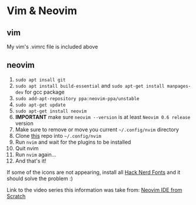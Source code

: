 # Vim & Neovim
## vim
My vim's .vimrc file is included above
## neovim
1. `sudo apt insall git`
2. `sudo apt install build-essential` and `sudo apt-get install manpages-dev` for gcc package
3. `sudo add-apt-repository ppa:neovim-ppa/unstable`
4. `sudo apt-get update`
5. `sudo apt-get install neovim`
6. **IMPORTANT** make sure `neovim --version` is at least `Neovim 0.6 release` version
7. Make sure to remove or move you current `~/.config/nvim` directory
8. Clone [this](https://github.com/LunarVim/Neovim-from-scratch) repo into `~/.config/nvim`
9. Run `nvim` and wait for the plugins to be installed
10. Quit nvim
11. Run `nvim` again...
12. And that's it!

If some of the icons are not appearing, install all [Hack Nerd Fonts](https://github.com/ryanoasis/nerd-fonts/tree/master/patched-fonts/Hack) and it should solve the problem :)

Link to the video series this information was take from: [Neovim IDE from Scratch](https://www.youtube.com/watch?v=ctH-a-1eUME&list=PLhoH5vyxr6Qq41NFL4GvhFp-WLd5xzIzZ&ab_channel=ChrisAtMachine)
